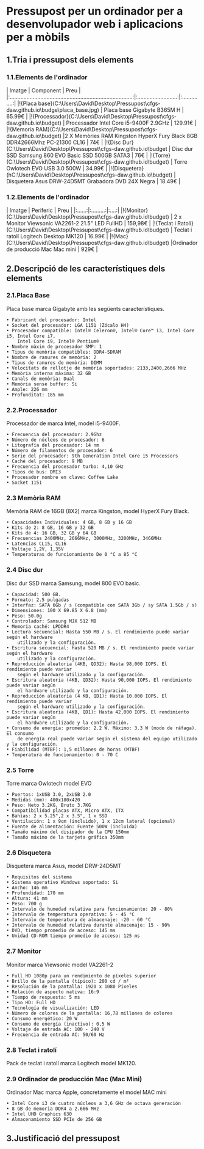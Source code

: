 # Pressupost per un ordinador per a desenvolupador web i aplicacions per a mòbils

## 1.Tria i pressupost dels elements

### 1.1.Elements de l'ordinador

|                             Imatge                                               |       Component            |     Preu       |
|:................................................................................:|:..........................:|:..............:|
|!{Placa base}(C:\Users\David\Desktop\Pressupost\cfgs-daw.github.io\budge\placa_base.jpg) | Placa base Gigabyte B365M H  |  65.99€ | 
|!{Processador}(C:\Users\David\Desktop\Pressupost\cfgs-daw.github.io\budget) | Processador Intel Core i5-9400F 2.9GHz | 129.91€ | 
|!{Memoria RAM}(C:\Users\David\Desktop\Pressupost\cfgs-daw.github.io\budget) |2 X Memòries RAM Kingston HyperX Fury Black 8GB DDR42666Mhz PC-21300 CL16 | 74€ |
|!{Disc Dur}(C:\Users\David\Desktop\Pressupost\cfgs-daw.github.io\budget | Disc dur SSD Samsung 860 EVO Basic SSD 500GB SATA3 |  76€ | 
|!{Torre}(C:\Users\David\Desktop\Pressupost\cfgs-daw.github.io\budget) | Torre Owlotech EVO USB 3.0 500W  |  34.99€ | 
|!{Disquetera}(hC:\Users\David\Desktop\Pressupost\cfgs-daw.github.io\budget) | Disquetera Asus DRW-24D5MT Grabadora DVD 24X Negra | 18.49€ | 

### 1.2.Elements de l'ordinador

| Imatge | Periferic | Preu |
|:......:|:.........:|:....:|
|!{Monitor}(C:\Users\David\Desktop\Pressupost\cfgs-daw.github.io\budget) | 2 x Monitor Viewsonic VA2261-2 21.5" LED FullHD | 159,98€ | 
|!{Teclat i Ratoli}(C:\Users\David\Desktop\Pressupost\cfgs-daw.github.io\budget) | Teclat i ratolí Logitech Desktop MK120 | 16.99€ | 
|!{Mac}(C:\Users\David\Desktop\Pressupost\cfgs-daw.github.io\budget) |Ordinador de producció Mac Mac mini | 929€ |

## 2.Descripció de les característiques dels elements

### 2.1.Placa Base
Placa base marca Gigabyte amb les següents característiques.

    • Fabricant del procesador: Intel
    • Socket del procesador: LGA 1151 (Zócalo H4)
    • Procesador compatible: Intel® Celeron®, Intel® Core™ i3, Intel Core i5, Intel Core i7,
        Intel Core i9, Intel® Pentium®
    • Nombre màxim de procesador SMP: 1
    • Tipus de memòria compatibles: DDR4-SDRAM
    • Nombre de ranures de memòria: 2
    • Tipus de ranures de memòria: DIMM
    • Velocitats de rellotje de memòria soportades: 2133,2400,2666 MHz
    • Memòria interna màxima: 32 GB
    • Canals de memòria: Dual
    • Memòria sense buffer: Si
    • Ample: 226 mm
    • Profunditat: 185 mm
### 2.2.Processador
Processador de marca Intel, model i5-9400F.

    • Frecuencia del procesador: 2.9Ghz
    • Número de núcleos de procesador: 6
    • Litografía del procesador: 14 nm
    • Número de filamentos de procesador: 6
    • Serie del procesador: 9th Generation Intel Core i5 Processors
    • Caché del procesador: 9 MB
    • Frecuencia del procesador turbo: 4,10 GHz
    • Tipos de bus: DMI3
    • Procesador nombre en clave: Coffee Lake
    • Socket 1151

### 2.3 Memòria RAM
Memòria RAM de 16GB (8X2) marca Kingston, model HyperX Fury Black.

    • Capacidades Individuales: 4 GB, 8 GB y 16 GB
    • Kits de 2: 8 GB, 16 GB y 32 GB
    • Kits de 4: 16 GB, 32 GB y 64 GB
    • Frecuencias 2400MHz, 2666MHz, 3000MHz, 3200MHz, 3466MHz
    • Latencias CL15, CL16
    • Voltaje 1,2V, 1,35V
    • Temperaturas de funcionamiento De 0 °C a 85 °C

### 2.4 Disc dur
Disc dur SSD marca Samsung, model 800 EVO basic.

    • Capacidad: 500 GB.
    • Formato: 2.5 pulgadas
    • Interfaz: SATA 6Gb / s (compatible con SATA 3Gb / sy SATA 1.5Gb / s)
    • Dimensiones: 100 X 69.85 X 6.8 (mm)
    • Peso: 50.0g
    • Controlador: Samsung MJX 512 MB
    • Memoria caché: LPDDR4
    • Lectura secuencial: Hasta 550 MB / s. El rendimiento puede variar según el hardware
        utilizado y la configuración.
    • Escritura secuencial: Hasta 520 MB / s. El rendimiento puede variar según el hardware
        utilizado y la configuración.
    • Reproducción aleatoria (4KB, QD32): Hasta 98,000 IOPS. El rendimiento puede variar
        según el hardware utilizado y la configuración.
    • Escritura aleatoria (4KB, QD32): Hasta 90,000 IOPS. El rendimiento puede variar según
        el hardware utilizado y la configuración.
    • Reproducción aleatoria (4 KB, QD1): Hasta 10.000 IOPS. El rendimiento puede variar
        según el hardware utilizado y la configuración.
    • Escritura aleatoria (4KB, QD1): Hasta 42,000 IOPS. El rendimiento puede variar según
        el hardware utilizado y la configuración.
    • Consumo de energía: promedio: 2.2 W. Máximo: 3.3 W (modo de ráfaga). El consumo
        de energía real puede variar según el sistema del equipo utilizado y la configuración.
    • Fiabilidad (MTBF): 1,5 millones de horas (MTBF)
    • Temperatura de funcionamiento: 0 - 70 C

### 2.5 Torre
Torre marca Owlotech model EVO

    • Puertos: 1xUSB 3.0, 2xUSB 2.0
    • Medidas (mm): 400x180x420
    • Peso: Neto 3.2KG, Bruto 3.7KG
    • Compatibilidad placas ATX, Micro ATX, ITX
    • Bahías: 2 x 5.25",2 x 3.5", 1 x SSD
    • Ventilación: 1 x 9cm (incluido), 1 x 12cm lateral (opcional)
    • Fuente de alimentación: Fuente 500W (incluida)
    • Tamaño máximo del disipador de la CPU 150mm
    • Tamaño máximo de la tarjeta gráfica 350mm
    
 ### 2.6 Disquetera
Disquetera marca Asus, model DRW-24D5MT

    • Requisitos del sistema
    • Sistema operativo Windows soportado: Si
    • Ancho: 146 mm
    • Profundidad: 170 mm
    • Altura: 41 mm
    • Peso: 700 g
    • Intervalo de humedad relativa para funcionamiento: 20 - 80%
    • Intervalo de temperatura operativa: 5 - 45 °C
    • Intervalo de temperatura de almacenaje: -20 - 60 °C
    • Intervalo de humedad relativa durante almacenaje: 15 - 90%
    • DVD, tiempo promedio de acceso: 145 ms
    • Unidad CD-ROM tiempo promedio de acceso: 125 ms

### 2.7 Monitor
 Monitor marca Viewsonic model VA2261-2

    • Full HD 1080p para un rendimiento de píxeles superior
    • Brillo de la pantalla (típico): 200 cd / m²
    • Resolución de la pantalla: 1920 x 1080 Pixeles
    • Relación de aspecto nativa: 16:9
    • Tiempo de respuesta: 5 ms
    • Tipo HD: Full HD
    • Tecnología de visualización: LED
    • Número de colores de la pantalla: 16,78 millones de colores
    • Consumo energético: 20 W
    • Consumo de energía (inactivo): 0,5 W
    • Voltaje de entrada AC: 100 - 240 V
    • Frecuencia de entrada AC: 50/60 Hz

### 2.8 Teclat i ratolí

Pack de teclat i ratolí marca Logitech model MK120.

### 2.9 Ordinador de producción Mac (Mac Mini)

Ordinador Mac marca Apple, concretamente el model MAC mini

    • Intel Core i3 de cuatro núcleos a 3,6 GHz de octava generación
    • 8 GB de memoria DDR4 a 2.666 MHz
    • Intel UHD Graphics 630
    • Almacenamiento SSD PCIe de 256 GB 


## 3.Justificació del pressupost


